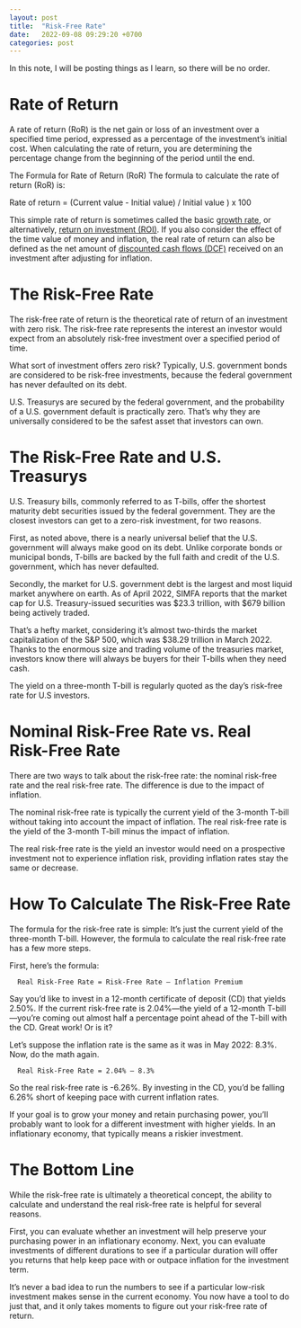```yaml
---
layout: post
title:  "Risk-Free Rate"
date:   2022-09-08 09:29:20 +0700
categories: post
---
```


In this note, I will be posting things as I learn, so there will be no order. 

# Rate of Return

A rate of return (RoR) is the net gain or loss of an investment over a specified time period, expressed as a percentage of the investment’s initial cost.
When calculating the rate of return, you are determining the percentage change from the beginning of the period until the end.

The Formula for Rate of Return (RoR)
The formula to calculate the rate of return (RoR) is:

Rate of return = (Current value - Initial value) / Initial value ) x  100

This simple rate of return is sometimes called the basic [growth rate](https://www.investopedia.com/terms/a/aagr.asp),
or alternatively, [return on investment (ROI)](https://www.investopedia.com/terms/r/returnoninvestment.asp). 
If you also consider the effect of the time value of money and inflation, 
the real rate of return can also be defined as the net amount of [discounted cash flows 
(DCF)](https://www.investopedia.com/terms/d/dcf.asp) received on an investment after adjusting for inflation.

# The Risk-Free Rate

The risk-free rate of return is the theoretical rate of return of an investment with zero risk. 
The risk-free rate represents the interest an investor would expect from an absolutely risk-free 
investment over a specified period of time.


What sort of investment offers zero risk? Typically, U.S. government bonds are considered to be risk-free investments, because the federal government has never defaulted on its debt.

U.S. Treasurys are secured by the federal government, and the probability of a U.S. government default is practically zero. That’s why they are universally considered to be the safest asset that investors can own.

# The Risk-Free Rate and U.S. Treasurys

U.S. Treasury bills, commonly referred to as T-bills, offer the shortest maturity debt securities issued by the federal government. They are the closest investors can get to a zero-risk investment, for two reasons.

First, as noted above, there is a nearly universal belief that the U.S. government will always make good on its debt. Unlike corporate bonds or municipal bonds, T-bills are backed by the full faith and credit of the U.S. government, which has never defaulted.

Secondly, the market for U.S. government debt is the largest and most liquid market anywhere on earth. As of April 2022, SIMFA reports that the market cap for U.S. Treasury-issued securities was $23.3 trillion, with $679 billion being actively traded.

That’s a hefty market, considering it’s almost two-thirds the market capitalization of the S&P 500, which was $38.29 trillion in March 2022. Thanks to the enormous size and trading volume of the treasuries market, investors know there will always be buyers for their T-bills when they need cash.

The yield on a three-month T-bill is regularly quoted as the day’s risk-free rate for U.S investors.

# Nominal Risk-Free Rate vs. Real Risk-Free Rate

There are two ways to talk about the risk-free rate: the nominal risk-free rate and the real risk-free rate. The difference is due to the impact of inflation.

The nominal risk-free rate is typically the current yield of the 3-month T-bill without taking into account the impact of inflation. The real risk-free rate is the yield of the 3-month T-bill minus the impact of inflation.

The real risk-free rate is the yield an investor would need on a prospective investment not to experience inflation risk, providing inflation rates stay the same or decrease.


# How To Calculate The Risk-Free Rate

The formula for the risk-free rate is simple: It’s just the current yield of the three-month T-bill. However, the formula to calculate the real risk-free rate has a few more steps.

First, here’s the formula:

      Real Risk-Free Rate = Risk-Free Rate – Inflation Premium

Say you’d like to invest in a 12-month certificate of deposit (CD) that yields 2.50%. If the current risk-free rate is 2.04%—the yield of a 12-month T-bill—you’re coming out almost half a percentage point ahead of the T-bill with the CD. Great work! Or is it?

Let’s suppose the inflation rate is the same as it was in May 2022: 8.3%. Now, do the math again.

      Real Risk-Free Rate = 2.04% – 8.3%

So the real risk-free rate is -6.26%. By investing in the CD, you’d be falling 6.26% short of keeping pace with current inflation rates.

If your goal is to grow your money and retain purchasing power, you’ll probably want to look for a different investment with higher yields. In an inflationary economy, that typically means a riskier investment.


# The Bottom Line

While the risk-free rate is ultimately a theoretical concept, the ability to calculate and understand the real risk-free rate is helpful for several reasons.

First, you can evaluate whether an investment will help preserve your purchasing power in an inflationary economy. Next, you can evaluate investments of different durations to see if a particular duration will offer you returns that help keep pace with or outpace inflation for the investment term.

It’s never a bad idea to run the numbers to see if a particular low-risk investment makes sense in the current economy. You now have a tool to do just that, and it only takes moments to figure out your risk-free rate of return.
